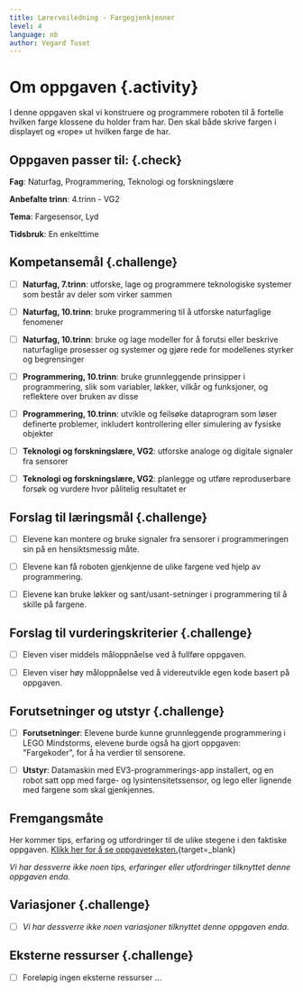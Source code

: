 ```yaml
---
title: Lærerveiledning - Fargegjenkjenner
level: 4
language: nb
author: Vegard Tuset
---
```


# Om oppgaven {.activity}

I denne oppgaven skal vi konstruere og programmere roboten til å fortelle
hvilken farge klossene du holder fram har. Den skal både skrive fargen i
displayet og «rope» ut hvilken farge de har.

## Oppgaven passer til: {.check}

 __Fag__: Naturfag, Programmering, Teknologi og forskningslære

__Anbefalte trinn__: 4.trinn - VG2

__Tema__: Fargesensor, Lyd

__Tidsbruk__: En enkelttime

## Kompetansemål {.challenge}

- [ ] __Naturfag, 7.trinn__: utforske, lage og programmere teknologiske systemer
      som består av deler som virker sammen

- [ ] __Naturfag, 10.trinn__: bruke programmering til å utforske naturfaglige
      fenomener

- [ ] __Naturfag, 10.trinn__: bruke og lage modeller for å forutsi eller
      beskrive naturfaglige prosesser og systemer og gjøre rede for modellenes
      styrker og begrensinger

- [ ] __Programmering, 10.trinn__: bruke grunnleggende prinsipper i
      programmering, slik som variabler, løkker, vilkår og funksjoner, og
      reflektere over bruken av disse

- [ ] __Programmering, 10.trinn__: utvikle og feilsøke dataprogram som løser
      definerte problemer, inkludert kontrollering eller simulering av fysiske
      objekter

- [ ] __Teknologi og forskningslære, VG2__: utforske analoge og digitale
      signaler fra sensorer

- [ ] __Teknologi og forskningslære, VG2__: planlegge og utføre reproduserbare
      forsøk og vurdere hvor pålitelig resultatet er

## Forslag til læringsmål {.challenge}

- [ ] Elevene kan montere og bruke signaler fra sensorer i programmeringen sin
      på en hensiktsmessig måte.

- [ ] Elevene kan få roboten gjenkjenne de ulike fargene ved hjelp av
      programmering.

- [ ] Elevene kan bruke løkker og sant/usant-setninger i programmering til å
      skille på fargene.

## Forslag til vurderingskriterier {.challenge}

- [ ] Eleven viser middels måloppnåelse ved å fullføre oppgaven.

- [ ] Eleven viser høy måloppnåelse ved å videreutvikle egen kode basert på
      oppgaven.

## Forutsetninger og utstyr {.challenge}

- [ ] __Forutsetninger__: Elevene burde kunne grunnleggende programmering i LEGO
      Mindstorms, elevene burde også ha gjort oppgaven: "Fargekoder", for å
      ha verdier til sensorene.

- [ ] __Utstyr__: Datamaskin med EV3-programmerings-app installert, og en robot
      satt opp med farge- og lysintensitetssensor, og lego eller lignende med
      fargene som skal gjenkjennes.

## Fremgangsmåte

Her kommer tips, erfaring og utfordringer til de ulike stegene i den faktiske
oppgaven.
[Klikk her for å se oppgaveteksten.](../lys_4fargegjenkjenner/4fargegjenkjenner_nb.html){target=_blank}

_Vi har dessverre ikke noen tips, erfaringer eller utfordringer tilknyttet denne
oppgaven enda._

## Variasjoner {.challenge}

- [ ]  _Vi har dessverre ikke noen variasjoner tilknyttet denne oppgaven enda._

## Eksterne ressurser {.challenge}

- [ ] Foreløpig ingen eksterne ressurser ...
